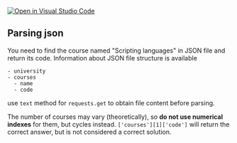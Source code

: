 [![Open in Visual Studio Code](https://classroom.github.com/assets/open-in-vscode-c66648af7eb3fe8bc4f294546bfd86ef473780cde1dea487d3c4ff354943c9ae.svg)](https://classroom.github.com/online_ide?assignment_repo_id=7942019&assignment_repo_type=AssignmentRepo)
## Parsing json

You need to find the course named "Scripting languages" in JSON file and return its code.
Information about JSON file structure is available
```
- university
- courses
  - name
  - code
```
use ```text``` method for ```requests.get``` to obtain file content before parsing.

The number of courses may vary (theoretically), so **do not use numerical indexes** for them, but cycles instead.
```['courses'][1]['code']``` will return the correct answer, but is not considered a correct solution.
